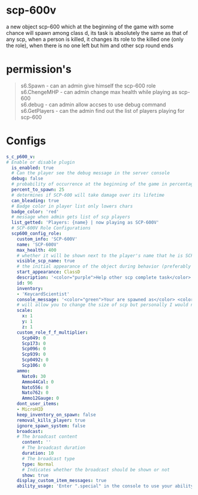 # scp-600v
a new object scp-600 which at the beginning of the game with some chance will spawn among class d, its task is absolutely the same as that of any scp, when a person is killed, it changes its role to the killed one (only the role), when there is no one left but him and other scp round ends
# permission's
> s6.Spawn - can an admin give himself the scp-600 role    
> s6.ChengeMHP - can admin change max health while playing as scp-600     
> s6.debug - can admin allow accses to use debug command
> s6.GetPlayers - can the admin find out the list of players playing for scp-600     

# Configs
```yaml
s_c_p600_v:
# Enable or disable plugin
  is_enabled: true
  # Can the player see the debug message in the server console
  debug: false
  # probability of occurrence at the beginning of the game in percentages
  percent_to_spawn: 25
  # determines if SCP-600 will take damage over its lifetime
  can_bleading: true
  # Badge color in player list only lowers chars
  badge_color: 'red'
  # message when admin gets list of scp players
  list_getted: 'Players: {name} | now playing as SCP-600V'
  # SCP-600V Role Configurations
  scp600_config_role:
    custom_info: 'SCP-600V'
    name: 'SCP-600V'
    max_health: 400
    # whether it will be shown next to the player's name that he is SCP-600V
    visible_scp_name: true
    # the initial appearance of the object during behavior (preferably left as it will follow among class D)
    start_appearance: ClassD
    description: '<color="purple">Help other scp complete task</color>'
    id: 96
    inventory:
    - 'KeycardScientist'
    console_message: '<color="green">Your are spawned as</color> <color="red">SCP-600V</color>'
    # will allow you to change the size of scp but personally I would not change
    scale:
      x: 1
      y: 1
      z: 1
    custom_role_f_f_multiplier:
      Scp049: 0
      Scp173: 0
      Scp096: 0
      Scp939: 0
      Scp0492: 0
      Scp106: 0
    ammo:
      Nato9: 30
      Ammo44Cal: 0
      Nato556: 0
      Nato762: 0
      Ammo12Gauge: 0
    dont_user_items:
    - MicroHID
    keep_inventory_on_spawn: false
    removal_kills_player: true
    ignore_spawn_system: false
    broadcast:
    # The broadcast content
      content: ''
      # The broadcast duration
      duration: 10
      # The broadcast type
      type: Normal
      # Indicates whether the broadcast should be shown or not
      show: true
    display_custom_item_messages: true
    ability_usage: 'Enter ".special" in the console to use your ability. If you have multiple abilities, you can use this command to cycle through them, or specify the one to use with ".special ROLENAME AbilityNum"'
```
